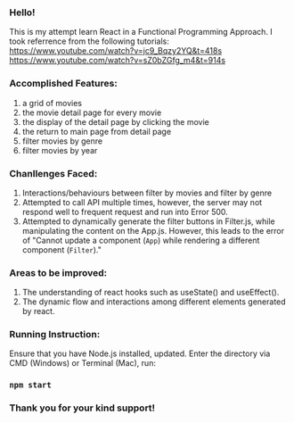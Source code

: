 ### Hello! 
This is my attempt learn React in a Functional Programming Approach. I took referrence from the following tutorials:  
https://www.youtube.com/watch?v=jc9_Bqzy2YQ&t=418s
https://www.youtube.com/watch?v=sZ0bZGfg_m4&t=914s


### Accomplished Features: 
1. a grid of movies 
2. the movie detail page for every movie 
3. the display of the detail page by clicking the movie
4. the return to main page from detail page
5. filter movies by genre
6. filter movies by year 

### Chanllenges Faced: 
1. Interactions/behaviours between filter by movies and filter by genre
2. Attempted to call API multiple times, however, the server may not respond well to frequent request and run into Error 500.
3. Attempted to dynamically generate the filter buttons in Filter.js, while manipulating the content on the App.js. However, this leads to the error of "Cannot update a component (`App`) while rendering a different component (`Filter`)." 


### Areas to  be improved: 
1. The understanding of react hooks such as useState() and useEffect(). 
2. The dynamic flow and interactions among different elements generated by react. 

### Running Instruction: 
Ensure that you have Node.js installed, updated. 
Enter the directory via CMD (Windows) or Terminal (Mac), run: 

### `npm start`

### Thank you for your kind support! 